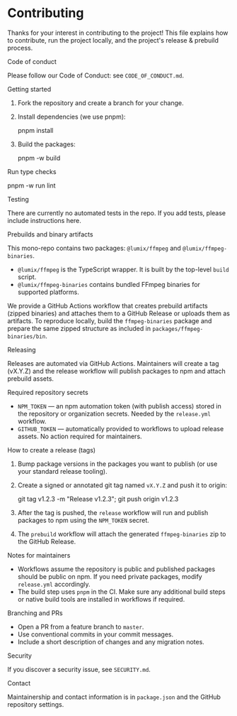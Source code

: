 # Contributing

Thanks for your interest in contributing to the project! This file explains how to contribute, run the project locally, and the project's release & prebuild process.

Code of conduct

Please follow our Code of Conduct: see `CODE_OF_CONDUCT.md`.

Getting started

1. Fork the repository and create a branch for your change.
2. Install dependencies (we use pnpm):

   pnpm install

3. Build the packages:

   pnpm -w build

Run type checks

pnpm -w run lint

Testing

There are currently no automated tests in the repo. If you add tests, please include instructions here.

Prebuilds and binary artifacts

This mono-repo contains two packages: `@lumix/ffmpeg` and `@lumix/ffmpeg-binaries`.

- `@lumix/ffmpeg` is the TypeScript wrapper. It is built by the top-level `build` script.
- `@lumix/ffmpeg-binaries` contains bundled FFmpeg binaries for supported platforms.

We provide a GitHub Actions workflow that creates prebuild artifacts (zipped binaries) and attaches them to a GitHub Release or uploads them as artifacts. To reproduce locally, build the `ffmpeg-binaries` package and prepare the same zipped structure as included in `packages/ffmpeg-binaries/bin`.

Releasing

Releases are automated via GitHub Actions. Maintainers will create a tag (vX.Y.Z) and the release workflow will publish packages to npm and attach prebuild assets.

Required repository secrets

- `NPM_TOKEN` — an npm automation token (with publish access) stored in the repository or organization secrets. Needed by the `release.yml` workflow.
- `GITHUB_TOKEN` — automatically provided to workflows to upload release assets. No action required for maintainers.

How to create a release (tags)

1. Bump package versions in the packages you want to publish (or use your standard release tooling).
2. Create a signed or annotated git tag named `vX.Y.Z` and push it to origin:

   git tag v1.2.3 -m "Release v1.2.3"; git push origin v1.2.3

3. After the tag is pushed, the `release` workflow will run and publish packages to npm using the `NPM_TOKEN` secret.
4. The `prebuild` workflow will attach the generated `ffmpeg-binaries` zip to the GitHub Release.

Notes for maintainers

- Workflows assume the repository is public and published packages should be public on npm. If you need private packages, modify `release.yml` accordingly.
- The build step uses `pnpm` in the CI. Make sure any additional build steps or native build tools are installed in workflows if required.

Branching and PRs

- Open a PR from a feature branch to `master`.
- Use conventional commits in your commit messages.
- Include a short description of changes and any migration notes.

Security

If you discover a security issue, see `SECURITY.md`.

Contact

Maintainership and contact information is in `package.json` and the GitHub repository settings.
